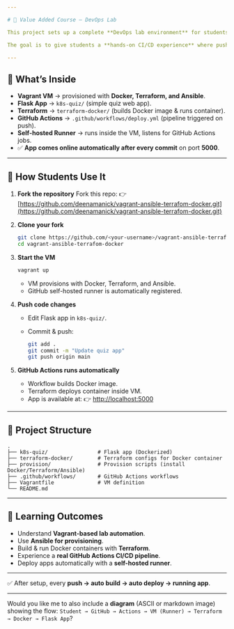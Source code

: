 ```yaml
---

# 🚀 Value Added Course – DevOps Lab

This project sets up a complete **DevOps lab environment** for students using **Vagrant, Docker, Terraform, Ansible, Flask, and GitHub Actions**.

The goal is to give students a **hands-on CI/CD experience** where pushing code automatically deploys an application inside a provisioned VM.

---
```


## 🔹 What’s Inside

* **Vagrant VM** → provisioned with **Docker, Terraform, and Ansible**.
* **Flask App** → `k8s-quiz/` (simple quiz web app).
* **Terraform** → `terraform-docker/` (builds Docker image & runs container).
* **GitHub Actions** → `.github/workflows/deploy.yml` (pipeline triggered on push).
* **Self-hosted Runner** → runs inside the VM, listens for GitHub Actions jobs.
* ✅ **App comes online automatically after every commit** on port **5000**.

---

## 🔹 How Students Use It

1. **Fork the repository**
   Fork this repo:
   👉 [https://github.com/deenamanick/vagrant-ansible-terrafom-docker.git](https://github.com/deenamanick/vagrant-ansible-terrafom-docker.git)

2. **Clone your fork**

   ```bash
   git clone https://github.com/<your-username>/vagrant-ansible-terrafom-docker.git
   cd vagrant-ansible-terrafom-docker
   ```

3. **Start the VM**

   ```bash
   vagrant up
   ```

   * VM provisions with Docker, Terraform, and Ansible.
   * GitHub self-hosted runner is automatically registered.

4. **Push code changes**

   * Edit Flask app in `k8s-quiz/`.
   * Commit & push:

     ```bash
     git add .
     git commit -m "Update quiz app"
     git push origin main
     ```

5. **GitHub Actions runs automatically**

   * Workflow builds Docker image.
   * Terraform deploys container inside VM.
   * App is available at:
     👉 [http://localhost:5000](http://localhost:5000)

---

## 🔹 Project Structure

```
.
├── k8s-quiz/                # Flask app (Dockerized)
├── terraform-docker/        # Terraform configs for Docker container
├── provision/               # Provision scripts (install Docker/Terraform/Ansible)
├── .github/workflows/       # GitHub Actions workflows
├── Vagrantfile              # VM definition
└── README.md
```

---

## 🔹 Learning Outcomes

* Understand **Vagrant-based lab automation**.
* Use **Ansible for provisioning**.
* Build & run Docker containers with **Terraform**.
* Experience a **real GitHub Actions CI/CD pipeline**.
* Deploy apps automatically with a **self-hosted runner**.

---

✅ After setup, every **push → auto build → auto deploy → running app**.

---

Would you like me to also include a **diagram** (ASCII or markdown image) showing the flow: `Student → GitHub → Actions → VM (Runner) → Terraform → Docker → Flask App`?
